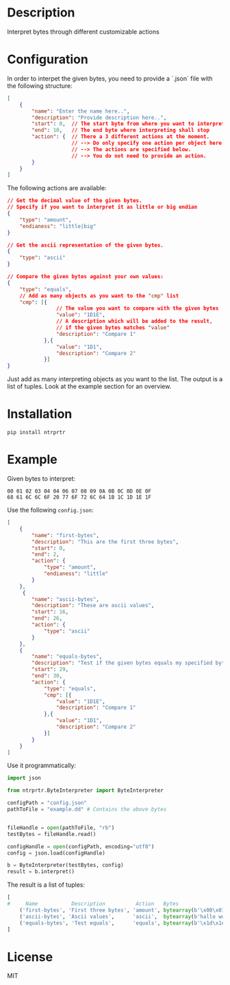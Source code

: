 # Description

Interpret bytes through different customizable actions

# Configuration

In order to interpet the given bytes, you need to provide a ´.json´ file
with the following structure:

```json
[
    {
        "name": "Enter the name here..",
        "description": "Provide description here..",
        "start": 0,  // The start byte from where you want to interpret
        "end": 10,   // The end byte where interpreting shall stop
        "action": {  // There a 3 different actions at the moment. 
                     // --> Do only specify one action per object here.
                     // --> The actions are specified below.
                     // --> You do not need to provide an action.
        }
    }
]
```
The following actions are available:

```json
// Get the decimal value of the given bytes.
// Specify if you want to interpret it as little or big endian
{
    "type": "amount",
    "endianess": "little|big"
}

// Get the ascii representation of the given bytes.
{
    "type": "ascii"
}

// Compare the given bytes against your own values:
{
    "type": "equals",
    // Add as many objects as you want to the "cmp" list
    "cmp": [{
                // The value you want to compare with the given bytes
                "value": "1D1E", 
                // A description which will be added to the result, 
                // if the given bytes matches "value"         
                "description": "Compare 1"      
            },{
                "value": "1D1",
                "description": "Compare 2"
            }]
}
```

Just add as many interpreting objects as you want to the list. The output is a list of tuples. Look at the example section for an overview.



# Installation

`pip install ntrprtr`

# Example

Given bytes to interpret:

```
00 01 02 03 04 04 06 07 08 09 0A 0B 0C 0D 0E 0F 
68 61 6C 6C 6F 20 77 6F 72 6C 64 1B 1C 1D 1E 1F
```

Use the following `config.json`:

```json
[
    {
        "name": "first-bytes",
        "description": "This are the first three bytes",
        "start": 0,
        "end": 2,
        "action": {
            "type": "amount",
            "endianess": "little"
        }
    },
     {
        "name": "ascii-bytes",
        "description": "These are ascii values",
        "start": 16,
        "end": 26,
        "action": {
            "type": "ascii"
        }
    },
    {
        "name": "equals-bytes",
        "description": "Test if the given bytes equals my specified bytes",
        "start": 29,
        "end": 30,
        "action": {
            "type": "equals",
            "cmp": [{
                "value": "1D1E",
                "description": "Compare 1"
            },{
                "value": "1D1",
                "description": "Compare 2"
            }]
        }
    }
]
```

Use it programmatically:

```python
import json

from ntrprtr.ByteInterpreter import ByteInterpreter

configPath = "config.json"
pathToFile = "example.dd" # Contains the above bytes


fileHandle = open(pathToFile, "rb")
testBytes = fileHandle.read()

configHandle = open(configPath, encoding="utf8")
config = json.load(configHandle)

b = ByteInterpreter(testBytes, config)
result = b.interpret()
```

The result is a list of tuples:
```python
[
#     Name           Description          Action   Bytes                        ActionResult
    ('first-bytes', 'First three bytes', 'amount', bytearray(b'\x00\x01\x02'), '131328'), 
    ('ascii-bytes', 'Ascii values',      'ascii',  bytearray(b'hallo world'),  'hallo world'), 
    ('equals-bytes', 'Test equals',      'equals', bytearray(b'\x1d\x1e'),     'Compare 1')
]
```

# License

MIT